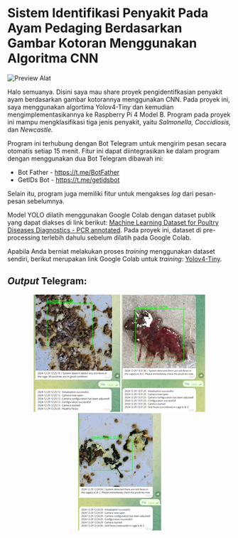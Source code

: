 <h1 class="code-line" data-line-start=0 data-line-end=1 ><a id="Identifikasi-Penyakit-Ayam-Broiler-Melalui-Kotoran-Yolov4Tiny-Raspberry-Pi"></a>Sistem Identifikasi Penyakit Pada Ayam Pedaging Berdasarkan Gambar Kotoran Menggunakan Algoritma CNN</h1>

![Preview Alat](https://github.com/HanaPana/Identifikasi-Penyakit-Ayam-Broiler-Melalui-Kotoran-Yolov4Tiny-Raspberry-Pi/blob/main/Alat%20Preview.gif)

<p class="has-line-data" data-line-start="3" data-line-end="4">Halo semuanya. Disini saya mau share proyek pengidentifkasian penyakit ayam berdasarkan gambar kotorannya menggunakan CNN. Pada proyek ini, saya menggunakan algortima Yolov4-Tiny dan kemudian mengimplementasikannya ke Raspberry Pi 4 Model B. Program pada proyek ini mampu mengklasifikasi tiga jenis penyakit, yaitu <i>Salmonella, Coccidiosis, </i>dan <i>Newcastle.</i></p>

<p class="has-line-data" data-line-start="3" data-line-end="4">Program ini terhubung dengan Bot Telegram untuk mengirim pesan secara otomatis setiap 15 menit. Fitur ini dapat diintegrasikan ke dalam program dengan menggunakan dua Bot Telegram dibawah ini:</p>
<ul>
<li class="has-line-data" data-line-start="10" data-line-end="11">Bot Father - <a href="https://t.me/BotFather">https://t.me/BotFather</a></li>
<li class="has-line-data" data-line-start="11" data-line-end="13">GetIDs Bot - <a href="https://t.me/getidsbot">https://t.me/getidsbot</a></li>
</ul>

<p class="has-line-data" data-line-start="3" data-line-end="4">Selain itu, program juga memiliki fitur untuk mengakses <i>log</i> dari pesan-pesan sebelumnya.</p>

<p class="has-line-data" data-line-start="13" data-line-end="15">Model YOLO dilatih menggunakan Google Colab dengan dataset publik yang dapat diakses di link berikut: <a href="https://zenodo.org/records/5801834">Machine Learning Dataset for Poultry Diseases Diagnostics - PCR annotated</a>.
Pada proyek ini, dataset di pre-processing terlebih dahulu sebelum dilatih pada Google Colab.<br>

Apabila Anda berniat melakukan proses <i>training</i> menggunakan dataset sendiri, berikut merupakan link Google Colab untuk <i>training</i>: <a href="https://colab.research.google.com/drive/1hQO4nOoD6RDxdbz3C1YSiifTsyZjZpYm?usp=sharing">Yolov4-Tiny</a></li>.</p>

<h2 class="has-line-data" data-line-start="3" data-line-end="4"><i>Output</i> Telegram:</h2>
<div align="center">
  <img src="https://github.com/HanaPana/Identifikasi-Penyakit-Ayam-Broiler-Melalui-Kotoran-Yolov4Tiny-Raspberry-Pi/blob/main/sample1.png" alt="Healthy">
  <img src="https://github.com/HanaPana/Identifikasi-Penyakit-Ayam-Broiler-Melalui-Kotoran-Yolov4Tiny-Raspberry-Pi/blob/main/sample%202.png" alt="Healthy">
  <img src="https://github.com/HanaPana/Identifikasi-Penyakit-Ayam-Broiler-Melalui-Kotoran-Yolov4Tiny-Raspberry-Pi/blob/main/sample3.png" alt="Healthy">
</div>
